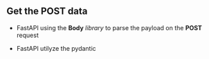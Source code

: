 ## Get the POST data
- FastAPI using the **Body** *library* to parse the payload on the **POST** request

- FastAPI utilyze the pydantic